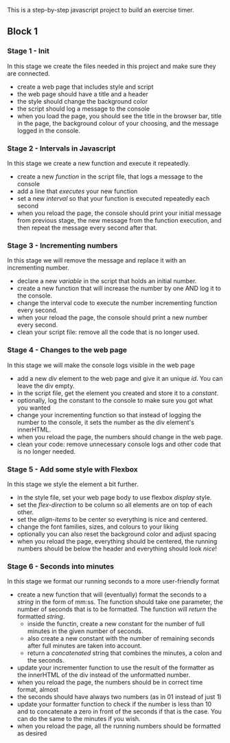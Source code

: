 This is a step-by-step javascript project to build an exercise timer.

## Block 1

### Stage 1 - Init
In this stage we create the files needed in this project and make sure they are connected.

- create a web page that includes style and script
- the web page should have a title and a header
- the style should change the background color
- the script should log a message to the console
- when you load the page, you should see the title in the browser bar, title in the page, the background colour of your choosing, and the message logged in the console.

### Stage 2 - Intervals in Javascript
In this stage we create a new function and execute it repeatedly.

- create a new _function_ in the script file, that logs a message to the console
- add a line that _executes_ your new function
- set a new _interval_ so that your function is executed repeatedly each second
- when you reload the page, the console should print your initial message from previous stage, the new message from the function execution, and then repeat the message every second after that.

### Stage 3 - Incrementing numbers
In this stage we will remove the message and replace it with an incrementing number.

- declare a new _variable_ in the script that holds an initial number.
- create a new function that will increase the number by one AND log it to the console.
- change the interval code to execute the number incrementing function every second.
- when your reload the page, the console should print a new number every second.
- clean your script file: remove all the code that is no longer used.

### Stage 4 - Changes to the web page
In this stage we will make the console logs visible in the web page

- add a new _div_ element to the web page and give it an unique _id_. You can leave the div empty.
- in the script file, get the element you created and store it to a _constant_.
- optionally, log the constant to the console to make sure you got what you wanted
- change your incrementing function so that instead of logging the number to the console, it sets the number as the div element's innerHTML.
- when you reload the page, the numbers should change in the web page.
- clean your code: remove unnecessary console logs and other code that is no longer needed.

### Stage 5 - Add some style with Flexbox
In this stage we style the element a bit further.

- in the style file, set your web page body to use flexbox _display_ style.
- set the _flex-direction_ to be column so all elements are on top of each other.
- set the _align-items_ to be center so everything is nice and centered.
- change the font families, sizes, and colours to your liking
- optionally you can also reset the background color and adjust spacing
- when you reload the page, everything should be centered, the running numbers should be below the header and everything should look _nice_!

### Stage 6 - Seconds into minutes
In this stage we format our running seconds to a more user-friendly format

- create a new function that will (eventually) format the seconds to a _string_ in the form of mm:ss. The function should take one parameter, the number of seconds that is to be formatted. The function will _return_ the formatted _string_.
    - inside the functin, create a new constant for the number of full minutes in the given number of seconds.
    - also create a new constant with the number of remaining seconds after full minutes are taken into account.
    - return a _concatenated_ string that combines the minutes, a colon and the seconds.
- update your incrementer function to use the result of the formatter as the innerHTML of the div instead of the unformatted number.
- when you reload the page, the numbers should be in correct time format, almost
- the seconds should have always two numbers (as in 01 instead of just 1)
- update your formatter function to check if the number is less than 10 and to concatenate a zero in front of the seconds if that is the case. You can do the same to the minutes if you wish.
- when you reload the page, all the running numbers should be formatted as desired

